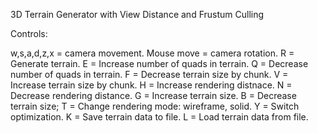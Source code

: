 3D Terrain Generator with View Distance and Frustum Culling

Controls:

w,s,a,d,z,x = camera movement.
Mouse move = camera rotation.
R = Generate terrain.
E = Increase number of quads in terrain.
Q = Decrease number of quads in terrain.
F = Decrease terrain size by chunk.
V = Increase terrain size by chunk.
H = Increase rendering distnace.
N = Decrease rendering distance.
G = Increase terrain size.
B = Decrease terrain size;
T = Change rendering mode: wireframe, solid.
Y = Switch optimization.
K = Save terrain data to file.
L = Load terrain data from file.
